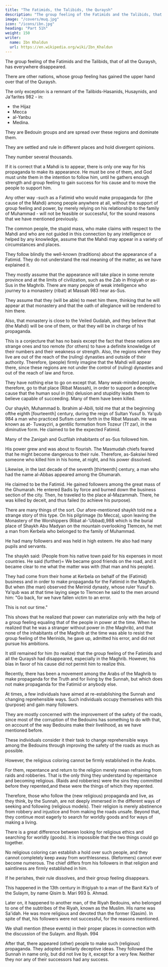 ```yaml
---
title: "The Fatimids, the Talibids, the Quraysh"
description: "The group feeling of the Fatimids and the Talibids, that of all the Quraysh, has everywhere disappeared"
image: "/covers/muq.jpg"
icon: "/icons/ibn.jpg"
heading: "Part 51h"
weight: 150
writer:
  name: Ibn Khaldun
  url: https://en.wikipedia.org/wiki/Ibn_Khaldun
---
```




The group feeling of the Fatimids and the Talibids, that of all the Quraysh, has everywhere disappeared. 

There are other nations, whose group feeling has gained the upper hand over that of the Quraysh. 

The only exception is a remnant of the Talibids-Hasanids, Husaynids, and Ja'farites 982 - in:
- the Hijaz
- Mecca
- al-Yanbu
- Medina. 

They are Bedouin groups and are spread over these regions and dominate them.

They are settled and rule in different places and hold divergent
opinions. 

They number several thousands. 

If it is correct that a Mahdi is to appear, there is only one way for his propaganda to make its appearance. He must be one of
them, and God must unite them in the intention to follow him, until he gathers
enough strength and group feeling to gain success for his cause and to move the
people to support him. 

Any other way -such as a Fatimid who would make propaganda for (the cause of the Mahdi) among people anywhere at all, without the
support of group feeling and power, by merely relying on his relationship to the
family of Muhammad - will not be feasible or successful, for the sound reasons that
we have mentioned previously.

The common people, the stupid mass, who make claims with respect to the Mahdi and who are not guided in this connection by any intelligence or helped by any knowledge, assume that the Mahdi may appear in a variety of circumstances
and places. 

They follow blindly the well-known (traditions) about the appearance of a Fatimid. They do not understand the real meaning of the matter, as we have
explained it. 

They mostly assume that the appearance will take place in some remote province and at the limits of civilization, such as the Zab in Ifriqiyah or as-Sus in the Maghrib. There are many people of weak intelligence who journey to a
monastery (ribat) at Massah 983 near as-Sus. 

They assume that they (will be able) to meet him there, thinking that he will appear at that monastery and that the oath of
allegiance will be rendered to him there. 

Also, that monastery is close to the Veiled Gudalah, and they believe that (the Mahdi) will be one of them, or that they will be in charge of his propaganda. 

This is a conjecture that has no basis except the fact that these nations are strange ones and too remote (for others) to have a definite knowledge of their numbers and their weakness or strength. Also, the regions where
they live are out of the reach of the (ruling) dynasties and outside of their authority.
Therefore, (people) firmly imagine that the Mahdi will appear there, since these
regions are not under the control of (ruling) dynasties and out of the reach of law
and force. 

They have nothing else to go on except that. Many weak-minded people, therefore, go to that place (Ribat Massah), in order to support a deceptive cause that the human soul in (its) delusion and stupidity leads them to believe capable of
succeeding. Many of them have been killed.

Our shaykh, Muhammad b. Ibrahim al-Abili, told me that at the beginning ofthe eighth [fourteenth] century, during the reign of Sultan Yusuf b. Ya'qub 984 a man who practiced Sufism came forth in the Ribat Massah. He was known as at-
Tuwayziri, a gentilic formation from Tozeur (Tf zar), in the diminutive form. He
claimed to be the expected Fatimid. 

Many of the Zanigah <!-- 985 --> and Guzfilah inhabitants of as-Sus followed him. 

His power grew and was about to flourish. The Masmudah chiefs feared that he might become dangerous to their rule. Therefore,
as-Saksiwi hired someone who killed him in his home, at night, and his power
dissolved. <!-- 986 -->

Likewise, in the last decade of the seventh [thirteenth] century, a man who
had the name al-Abbas appeared among the Ghumarah. 

He claimed to be the Fatimid. He gained followers among the great mass of the Ghumarah. He entered Badis by force and burned down the business section of the city. Then, he traveled to the place al-Mazammah. There, he was killed by deceit, and thus failed (to
achieve his purpose). <!-- 987 -->

There are many things of the sort. Our afore-mentioned shaykh told me a strange story of this type. On his pilgrimage (to Mecca), upon leaving the Monastery of the Worshippers (Ribat al-'Ubbad),988 which is the burial place of Shaykh Abu
Madyan on the mountain overlooking Tlemcen, he met a man from Kerbela who
belonged to the family of Muhammad. 

He had many followers and was held in high esteem. He also had many pupils and servants.

The shaykh said: {People from his native town paid for his expenses in most countries. He said (further)= We became good friends on the road, and it became clear to me what the matter was with (that man and his people). 

They had come from their home at Kerbela on behalf of the (Fatimid) business and in order to make
propaganda for the Fatimid in the Maghrib. But when (the man) observed the Merinid dynasty, whose ruler Yusuf b. Ya'qub was at that time laying siege to Tlemcen <!-- 989 --> he said to the men around him: "Go back, for we have fallen victim to
an error.

This is not our time." <!-- 990 --> 

This shows that he realized that power can materialize only with the help of a group feeling equaling
that of the people in power at the time. When he realized that he was a stranger
without power in (the Maghrib), and that none of the inhabitants of the Maghrib at
the time was able to resist the group feeling of the Merinids, he gave up, admitted
his error, and did not pursue his ambitions. 

It still remained for him (to realize) that the group feeling of the Fatimids and all the Quraysh had disappeared, especially in the Maghrib. However, his bias in favor of his cause did not permit him to realize
this. <!-- "God knows, and you do not know." 991 -->


Recently, there has been a movement among the Arabs of the Maghrib to make propaganda for the Truth and for living by the Sunnah, but which does not make propaganda for the Fatimid or anybody else. 

At times, a few individuals have aimed at re-establishing the Sunnah and changing reprehensible
ways. Such individuals occupy themselves with this (purpose) and gain many
followers. 

They are mostly concerned with the improvement of the safety of the roads, since most of the corruption of the Bedouins has something to do with that, on account of the way Bedouins make their livelihood, as we have mentioned
before. <!-- 992  -->

These individuals consider it their task to change reprehensible ways among the Bedouins through improving the safety of the roads as much as possible. 

However, the religious coloring cannot be firmly established in the Arabs. 

For them, repentance and return to the religion merely mean refraining from raids and robberies. That is the only thing they understand by repentance and becoming religious. (Raids and robberies) were the sins they committed before they repented,and these were the things of which they repented. 

Therefore, those who follow the (new religious) propaganda and live, as they think, by the Sunnah, are not deeply immersed in the different ways of seeking and following (religious models). Their religion is merely abstinence from robbery and injustice and from making the roads unsafe. Beyond that, they continue most eagerly to search for worldly goods and for
ways of making a living. 

There is a great difference between looking for religious ethics and searching for worldly (goods). It is impossible that the two things could go together. 

No religious coloring can establish a hold over such people, and they cannot completely keep away from worthlessness. (Reformers) cannot ever become numerous. The chief differs from his followers in that religion and saintliness are
firmly established in him. 

If he perishes, their rule dissolves, and their group feeling disappears.

This happened in the 13th <!-- seventh [thirteenth] --> century in Ifrigiyah to a man of the Banit Ka'b of the Sulaym, by name Qisim b. Mari 993 b. Ahmad. 

Later on, it happened to another man, of the Riyah Bedouins, who belonged to one of the subtribes of the Riyah, known as the Muslim. His name was Sa'idah. He was more religious and devoted than the former (Qasim). In spite of that, his followers were
not successful, for the reasons mentioned. 

We shall mention (these events) in their proper places in connection with the discussion of the Sulaym. and Riyah. 994

After that, there appeared (other) people to make such (religious) propaganda. They adopted similarly deceptive ideas. They followed the Sunnah in name only, but did not live by it, except for a very few. Neither they nor any of their
successors had any success.
